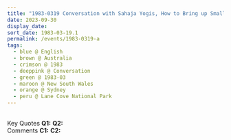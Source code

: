 ```yaml
---
title: "1983-0319 Conversation with Sahaja Yogis, How to Bring up Small Children, Picnic, Lane Cove National Park, Lane Cone Valley Walk, West Pymble, Sydney, New South Wales, Australia"
date: 2023-09-30
display_date: 
sort_date: 1983-03-19.1
permalink: /events/1983-0319-a
tags:
  - blue @ English
  - brown @ Australia
  - crimson @ 1983
  - deeppink @ Conversation
  - green @ 1983-03
  - maroon @ New South Wales
  - orange @ Sydney
  - peru @ Lane Cove National Park
---
```


<br>

<wave-list>
  <list-title color="DarkSeaGreen" width="55">Key Quotes</list-title>
  <list-item color="BlanchedAlmond" width="280"><b>Q1:</b> <i></i></list-item>
  <list-item color="Lavender" width="280"><b>Q2:</b> <i></i></list-item>
</wave-list>

<br>

<wave-list>
  <list-title color="DarkSeaGreen" width="55">Comments</list-title>
  <list-item color="BlanchedAlmond" width="280"><b>C1:</b> <i></i></list-item>
  <list-item color="Lavender" width="280"><b>C2:</b> <i></i></list-item>
</wave-list>